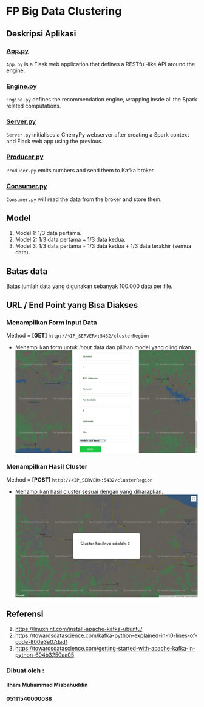 # FP Big Data Clustering
## Deskripsi Aplikasi
### [App.py](https://github.com/udinIMM/FP-Big-Data/blob/master/app.py)
`App.py` is a Flask web application that defines a RESTful-like API around the engine.

### [Engine.py](https://github.com/udinIMM/FP-Big-Data/blob/master/engine.py)
`Engine.py` defines the recommendation engine, wrapping insde all the Spark related computations.

### [Server.py](https://github.com/udinIMM/FP-Big-Data/blob/master/server.py)
`Server.py` initialises a CherryPy webserver after creating a Spark context and Flask web app using the previous.

### [Producer.py](https://github.com/udinIMM/FP-Big-Data/blob/master/producer.py)
`Producer.py` emits numbers and send them to Kafka broker

### [Consumer.py](https://github.com/udinIMM/FP-Big-Data/blob/master/consumer.py)
`Consumer.py` will read the data from the broker and store them.

## Model
1. Model 1: 1/3 data pertama.
2. Model 2: 1/3 data pertama + 1/3 data kedua.
3. Model 3: 1/3 data pertama + 1/3 data kedua + 1/3 data terakhir (semua data).

## Batas data
Batas jumlah data yang digunakan sebanyak 100.000 data per file.

## URL / End Point yang Bisa Diakses
### Menampilkan Form Input Data
Method = **[GET]**
`http://<IP_SERVER>:5432/clusterRegion` 
- Menampilkan form untuk *input* data dan pilihan model yang diinginkan.
![Contoh Gambar 1](img/form.png)
  
### Menampilkan Hasil Cluster
Method = **[POST]**
`http://<IP_SERVER>:5432/clusterRegion` 
- Menampilkan hasil cluster sesuai dengan yang diharapkan.
![Contoh Gambar 2](img/result.png)

## Referensi
1. https://linuxhint.com/install-apache-kafka-ubuntu/
2. https://towardsdatascience.com/kafka-python-explained-in-10-lines-of-code-800e3e07dad1
3. https://towardsdatascience.com/getting-started-with-apache-kafka-in-python-604b3250aa05

### Dibuat oleh :
#### Ilham Muhammad Misbahuddin
#### 05111540000088